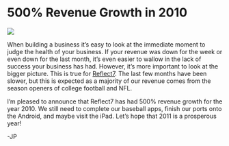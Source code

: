 <!--
id: 2585915261
link: http://techneur.com/post/2585915261/500-revenue-growth-in-2010
slug: 500-revenue-growth-in-2010
date: Mon Jan 03 2011 15:47:05 GMT-0600 (CST)
publish: 2011-01-03
tags: reflect7
-->


500% Revenue Growth in 2010
===========================

![](http://media.tumblr.com/tumblr_legv5jjuSc1qzbc4f.jpg)

When building a business it’s easy to look at the immediate moment to
judge the health of your business. If your revenue was down for the week
or even down for the last month, it’s even easier to wallow in the lack
of success your business has had. However, it’s more important to look
at the bigger picture. This is true for [Reflect7](http://reflect7.com).
The last few months have been slower, but this is expected as a majority
of our revenue comes from the season openers of college football and
NFL.

I’m pleased to announce that Reflect7 has had 500% revenue growth for
the year 2010. We still need to complete our baseball apps, finish our
ports onto the Android, and maybe visit the iPad. Let’s hope that 2011
is a prosperous year!

-JP

